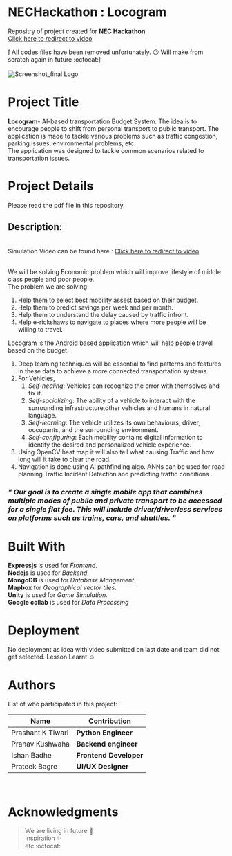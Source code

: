 # NECHackathon : Locogram
Repositry of project created for **NEC Hackathon**<br>
[Click here to redirect to video](https://www.instagram.com/tv/CDMWCEwJy2b/)

[ All codes files have been removed unfortunately. :neutral_face:  Will make from scratch again in future :octocat:]
<br><br>
![Screenshot_final Logo](https://github.com/mass9/NECHackathon/blob/master/1.png)
# Project Title
**Locogram**- AI-based transportation Budget System.
The idea is to encourage people to shift from personal transport to public transport. The application is made to tackle various problems such as traffic congestion, parking issues, environmental problems, etc.<br/> The application was designed to tackle common scenarios related to transportation issues. <br>


# Project Details
 Please read the pdf file in this repository.

## Description: 
<br> Simulation Video can be found here : [Click here to redirect to video](https://www.instagram.com/tv/CDMWCEwJy2b/)

<br/>We will be solving Economic problem which will improve lifestyle of middle class people and poor people. <br/>
The problem we are solving:
1. Help them to select best mobility assest based on their  budget.
1. Help them to predict savings per week and per month.
1. Help them to understand the delay caused by traffic infront.
1. Help e-rickshaws to navigate to places where more people will be willing to travel.<br/>

Locogram is the Android based application which will help people travel based on the budget.
1. Deep learning techniques will be essential to find patterns and features in these data to achieve a more connected transportation systems.
1. For Vehicles, 
    1. *Self-healing*: Vehicles can recognize the error with themselves and fix it. 
    1. *Self-socializing*: The ability of a vehicle to interact with the surrounding infrastructure,other vehicles and humans in natural language.
    1. *Self-learning*: The vehicle utilizes its own behaviours, driver, occupants, and the surrounding environment.
    1. *Self-configuring*: Each mobility contains digital information to identify the desired and personalized vehicle experience.
1. Using OpenCV heat map it will also tell what causing Traffic and how long will it take to clear the road. <br>
1. Navigation is done using AI pathfinding algo. ANNs can be used for road planning Traffic Incident Detection and predicting traffic conditions .

### _**" Our goal is to create a single mobile app that combines multiple modes of public and private transport to be accessed for a single flat fee. This will include driver/driverless services on platforms such as trains, cars, and shuttles. "**_

# Built With
**Expressjs** is used for *Frontend*.<br/>**Nodejs** is used for *Backend*.</br>**MongoDB** is used for *Database Mangement*.<br/>**Mapbox** for *Geographical vector tiles*.<br/>**Unity** is used for *Game Simulation.*</br>**Google collab** is used for *Data Processing*

# Deployment
No deployment as idea with video submitted on last date and team did not get selected. Lesson Learnt :relaxed:

# Authors
List of who participated in this project:<br/>

| Name  | Contribution |
| ------------- | ------------- |
| Prashant K Tiwari  | **Python Engineer** |
| Pranav Kushwaha  | **Backend engineer**  |
| Ishan Badhe  | **Frontend Developer**  |
| Prateek Bagre  | **UI/UX Designer**  |
<br>

# Acknowledgments
>We are living in future :rocket:<br/>
>Inspiration :sparkles: <br/>
>etc :octocat:
